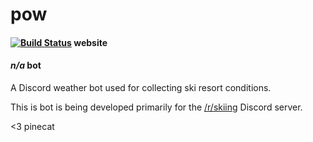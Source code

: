 # pow

#### [![Build Status](https://travis-ci.org/pinecat/pow.svg?branch=master)](https://travis-ci.org/pinecat/pow) website
#### *n/a* bot

A Discord weather bot used for collecting ski resort conditions.

This is bot is being developed primarily for the [/r/skiing](https://reddit.com/r/skiing) Discord server.

<3 pinecat
